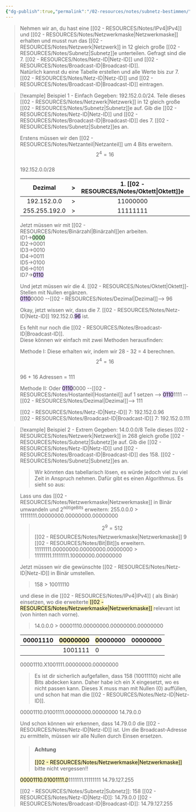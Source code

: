```yaml
---
{"dg-publish":true,"permalink":"/02-resources/notes/subnetz-bestimmen/","tags":["netzwerk/subnetting","netzwerk/ip/ipv4"],"noteIcon":"","updated":"2025-07-12T13:31:41.000+02:00"}
---
```


> Nehmen wir an, du hast eine [[02 - RESOURCES/Notes/IPv4\|IPv4]] und [[02 - RESOURCES/Notes/Netzwerkmaske\|Netzwerkmaske]] erhalten und musst nun das [[02 - RESOURCES/Notes/Netzwerk\|Netzwerk]] in 12 gleich große [[02 - RESOURCES/Notes/Subnetz\|Subnetz]]e unterteilen. Gefragt sind die 7. [[02 - RESOURCES/Notes/Netz-ID\|Netz-ID]] und [[02 - RESOURCES/Notes/Broadcast-ID\|Broadcast-ID]].  
> Natürlich kannst du eine Tabelle erstellen und alle Werte bis zur 7. [[02 - RESOURCES/Notes/Netz-ID\|Netz-ID]] und [[02 - RESOURCES/Notes/Broadcast-ID\|Broadcast-ID]] eintragen.

> [!example]  Beispiel 1 - Einfach
> Gegeben: 192.152.0.0/24. 
> Teile dieses [[02 - RESOURCES/Notes/Netzwerk\|Netzwerk]] in 12 gleich große [[02 - RESOURCES/Notes/Subnetz\|Subnetz]]e auf. Gib die [[02 - RESOURCES/Notes/Netz-ID\|Netz-ID]] und [[02 - RESOURCES/Notes/Broadcast-ID\|Broadcast-ID]] des 7. [[02 - RESOURCES/Notes/Subnetz\|Subnetz]]es an.
> 
> Erstens müssen wir den [[02 - RESOURCES/Notes/Netzanteil\|Netzanteil]] um 4 Bits erweitern.  
> $$2^{4}=16$$  
> 192.152.0.0/28
>
>|   Dezimal   | >   | 1. [[02 - RESOURCES/Notes/Oktett\|Oktett]]e | 2. [[02 - RESOURCES/Notes/Oktett\|Oktett]]e | 3. [[02 - RESOURCES/Notes/Oktett\|Oktett]]e | 4. [[02 - RESOURCES/Notes/Oktett\|Oktett]]e |
>| :---------: | --- | :------------: | :------------: | :------------: | -------------- |
>| 192.152.0.0 | >   |    11000000    |    10011000    |    00000001    | 00000100       |
>| 255.255.192.0 | >   |    11111111    |    11111111    |    11111111    | 1111<mark style="background: #BBFABBA6;">0000</mark>      |
>
> Jetzt müssen wir mit [[02 - RESOURCES/Notes/Binärzahl\|Binärzahl]]en arbeiten.  
> ID1-><mark style="background: #BBFABBA6;">0000</mark>  
> ID2->0001  
> ID3->0010  
> ID4->0011  
> ID5->0100  
> ID6->0101  
> ID7-><mark style="background: #D2B3FFA6;">0110</mark>
> 
> Und jetzt müssen wir die 4. [[02 - RESOURCES/Notes/Oktett\|Oktett]]-Stellen mit Nullen ergänzen.  
> <mark style="background: #D2B3FFA6;">0110</mark>0000 --[[02 - RESOURCES/Notes/Dezimal\|Dezimal]]--> 96
> 
> Okay, jetzt wissen wir, dass die 7. [[02 - RESOURCES/Notes/Netz-ID\|Netz-ID]] 192.152.0.<mark style="background: #D2B3FFA6;">96</mark> ist.
> 
> Es fehlt nur noch die [[02 - RESOURCES/Notes/Broadcast-ID\|Broadcast-ID]].  
> Diese können wir einfach mit zwei Methoden herausfinden:
> 
> Methode I: Diese erhalten wir, indem wir 28 - 32 = 4 berechnen.  
> $$2^{4}=16$$  
> 96 + 16 Adressen = 111
> 
> Methode II: Oder <mark style="background: #D2B3FFA6;">0110</mark>0000 --[[02 - RESOURCES/Notes/Hostanteil\|Hostanteil]] auf 1 setzen --> <mark style="background: #D2B3FFA6;">0110</mark>1111 --[[02 - RESOURCES/Notes/Dezimal\|Dezimal]]--> 111
> 
> [[02 - RESOURCES/Notes/Netz-ID\|Netz-ID]] 7: 192.152.0.96  
> [[02 - RESOURCES/Notes/Broadcast-ID\|Broadcast-ID]] 7: 192.152.0.111


>[!example] Beispiel 2 - Extrem
>Gegeben: 14.0.0.0/8 
>Teile dieses [[02 - RESOURCES/Notes/Netzwerk\|Netzwerk]] in 268 gleich große [[02 - RESOURCES/Notes/Subnetz\|Subnetz]]e auf. Gib die [[02 - RESOURCES/Notes/Netz-ID\|Netz-ID]] und [[02 - RESOURCES/Notes/Broadcast-ID\|Broadcast-ID]] des 158. [[02 - RESOURCES/Notes/Subnetz\|Subnetz]]es an.
>
>>Wir könnten das tabellarisch lösen, es würde jedoch viel zu viel Zeit in Anspruch nehmen.
>>Dafür gibt es einen Algorithmus.
>>Es sieht so aus:
>
>Lass uns das [[02 - RESOURCES/Notes/Netzwerkmaske\|Netzwerkmaske]]  in Binär umwandeln und $2^{\text{nötigeBits}}$ erweitern:
>255.0.0.0 > 11111111.00000000.00000000.00000000
>>$$2^{9}=512$$
>[[02 - RESOURCES/Notes/Netzwerkmaske\|Netzwerkmaske]] 9 [[02 - RESOURCES/Notes/Bit\|Bit]]s erweitern.
>11111111.00000000.00000000.00000000 > 11111111.11111111.10000000.00000000
>
>Jetzt müssen wir die gewünschte [[02 - RESOURCES/Notes/Netz-ID\|Netz-ID]] in Binär umstellen.
>>158 > 10011110
>
>und diese in die  [[02 - RESOURCES/Notes/IPv4\|IPv4]] ( als Binär) einsetzen,  wo die erweiterte<mark style="background: #FFF3A3A6;"> [[02 - RESOURCES/Notes/Netzwerkmaske\|Netzwerkmaske]] </mark>relevant ist (von hinten nach vorne).
>>14.0.0.0 > 00001110.00000000.00000000.00000000
>
>
>|  00001110   | <mark style="background: #FFF3A3A6;">00000000</mark>    |  <mark style="background: #FFF3A3A6;">0</mark>0000000   |  00000000   |
>| --- | ---: | --- | --- |
>|     |  1001111   |  0   |     |
>
>00001110.X1001111.00000000.00000000
>
>>Es ist dir sicherlich aufgefallen, dass 158 (10011110) nicht alle Bits abdecken kann.
>>Daher habe ich ein X eingesetzt, wo es nicht passen kann. 
>>Dieses X muss man mit Nullen (0) auffüllen, und schon hat man die [[02 - RESOURCES/Notes/Netz-ID\|Netz-ID]].
>
>00001110.01001111.00000000.00000000
>14.79.0.0
>
>Und schon können wir erkennen, dass 14.79.0.0 die [[02 - RESOURCES/Notes/Netz-ID\|Netz-ID]] ist.
>Um die Broadcast-Adresse zu ermitteln, müssen wir alle Nullen durch Einsen ersetzen.
>>#### Achtung
>> <mark style="background: #FFF3A3A6;">[[02 - RESOURCES/Notes/Netzwerkmaske\|Netzwerkmaske]]</mark> bitte nicht vergessen!!
>
><mark style="background: #FFF3A3A6;">00001110.01001111.0</mark>1111111.11111111
>14.79.127.255
>
>[[02 - RESOURCES/Notes/Subnetz\|Subnetz]]: 158
>[[02 - RESOURCES/Notes/Netz-ID\|Netz-ID]]: 14.79.0.0
>[[02 - RESOURCES/Notes/Broadcast-ID\|Broadcast-ID]]: 14.79.127.255
